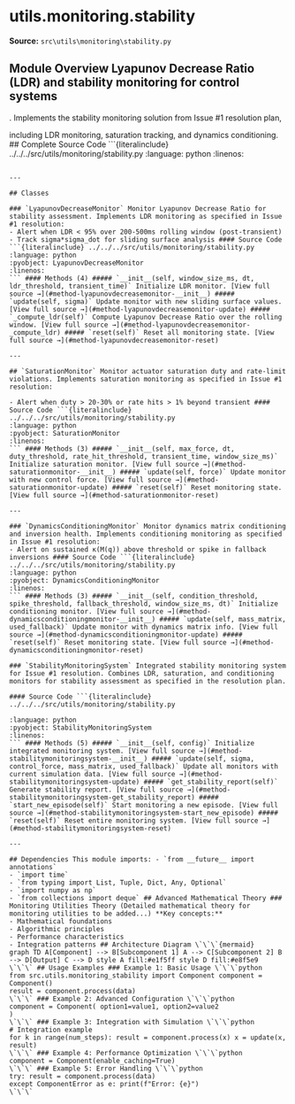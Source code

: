 # utils.monitoring.stability

**Source:** `src\utils\monitoring\stability.py`

## Module Overview Lyapunov Decrease Ratio (LDR) and stability monitoring for control systems

. Implements the stability monitoring solution from Issue #1 resolution plan,


including LDR monitoring, saturation tracking, and dynamics conditioning. ## Complete Source Code ```{literalinclude} ../../../src/utils/monitoring/stability.py
:language: python
:linenos:
```

---

## Classes

### `LyapunovDecreaseMonitor` Monitor Lyapunov Decrease Ratio for stability assessment. Implements LDR monitoring as specified in Issue #1 resolution:
- Alert when LDR < 95% over 200-500ms rolling window (post-transient)
- Track sigma*sigma_dot for sliding surface analysis #### Source Code ```{literalinclude} ../../../src/utils/monitoring/stability.py
:language: python
:pyobject: LyapunovDecreaseMonitor
:linenos:
``` #### Methods (4) ##### `__init__(self, window_size_ms, dt, ldr_threshold, transient_time)` Initialize LDR monitor. [View full source →](#method-lyapunovdecreasemonitor-__init__) ##### `update(self, sigma)` Update monitor with new sliding surface values. [View full source →](#method-lyapunovdecreasemonitor-update) ##### `_compute_ldr(self)` Compute Lyapunov Decrease Ratio over the rolling window. [View full source →](#method-lyapunovdecreasemonitor-_compute_ldr) ##### `reset(self)` Reset all monitoring state. [View full source →](#method-lyapunovdecreasemonitor-reset)

---

## `SaturationMonitor` Monitor actuator saturation duty and rate-limit violations. Implements saturation monitoring as specified in Issue #1 resolution:

- Alert when duty > 20-30% or rate hits > 1% beyond transient #### Source Code ```{literalinclude} ../../../src/utils/monitoring/stability.py
:language: python
:pyobject: SaturationMonitor
:linenos:
``` #### Methods (3) ##### `__init__(self, max_force, dt, duty_threshold, rate_hit_threshold, transient_time, window_size_ms)` Initialize saturation monitor. [View full source →](#method-saturationmonitor-__init__) ##### `update(self, force)` Update monitor with new control force. [View full source →](#method-saturationmonitor-update) ##### `reset(self)` Reset monitoring state. [View full source →](#method-saturationmonitor-reset)

---

### `DynamicsConditioningMonitor` Monitor dynamics matrix conditioning and inversion health. Implements conditioning monitoring as specified in Issue #1 resolution:
- Alert on sustained κ(M(q)) above threshold or spike in fallback inversions #### Source Code ```{literalinclude} ../../../src/utils/monitoring/stability.py
:language: python
:pyobject: DynamicsConditioningMonitor
:linenos:
``` #### Methods (3) ##### `__init__(self, condition_threshold, spike_threshold, fallback_threshold, window_size_ms, dt)` Initialize conditioning monitor. [View full source →](#method-dynamicsconditioningmonitor-__init__) ##### `update(self, mass_matrix, used_fallback)` Update monitor with dynamics matrix info. [View full source →](#method-dynamicsconditioningmonitor-update) ##### `reset(self)` Reset monitoring state. [View full source →](#method-dynamicsconditioningmonitor-reset)

### `StabilityMonitoringSystem` Integrated stability monitoring system for Issue #1 resolution. Combines LDR, saturation, and conditioning monitors for stability assessment as specified in the resolution plan.

#### Source Code ```{literalinclude} ../../../src/utils/monitoring/stability.py

:language: python
:pyobject: StabilityMonitoringSystem
:linenos:
``` #### Methods (5) ##### `__init__(self, config)` Initialize integrated monitoring system. [View full source →](#method-stabilitymonitoringsystem-__init__) ##### `update(self, sigma, control_force, mass_matrix, used_fallback)` Update all monitors with current simulation data. [View full source →](#method-stabilitymonitoringsystem-update) ##### `get_stability_report(self)` Generate stability report. [View full source →](#method-stabilitymonitoringsystem-get_stability_report) ##### `start_new_episode(self)` Start monitoring a new episode. [View full source →](#method-stabilitymonitoringsystem-start_new_episode) ##### `reset(self)` Reset entire monitoring system. [View full source →](#method-stabilitymonitoringsystem-reset)

---

## Dependencies This module imports: - `from __future__ import annotations`
- `import time`
- `from typing import List, Tuple, Dict, Any, Optional`
- `import numpy as np`
- `from collections import deque` ## Advanced Mathematical Theory ### Monitoring Utilities Theory (Detailed mathematical theory for monitoring utilities to be added...) **Key concepts:**
- Mathematical foundations
- Algorithmic principles
- Performance characteristics
- Integration patterns ## Architecture Diagram \`\`\`{mermaid}
graph TD A[Component] --> B[Subcomponent 1] A --> C[Subcomponent 2] B --> D[Output] C --> D style A fill:#e1f5ff style D fill:#e8f5e9
\`\`\` ## Usage Examples ### Example 1: Basic Usage \`\`\`python
from src.utils.monitoring_stability import Component component = Component()
result = component.process(data)
\`\`\` ### Example 2: Advanced Configuration \`\`\`python
component = Component( option1=value1, option2=value2
)
\`\`\` ### Example 3: Integration with Simulation \`\`\`python
# Integration example
for k in range(num_steps): result = component.process(x) x = update(x, result)
\`\`\` ### Example 4: Performance Optimization \`\`\`python
component = Component(enable_caching=True)
\`\`\` ### Example 5: Error Handling \`\`\`python
try: result = component.process(data)
except ComponentError as e: print(f"Error: {e}")
\`\`\` 
